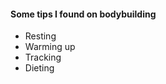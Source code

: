 #### Some tips I found on bodybuilding
- Resting <!-- .element: class="fragment" -->
- Warming up <!-- .element: class="fragment" -->
- Tracking <!-- .element: class="fragment" -->
- Dieting <!-- .element: class="fragment" -->

